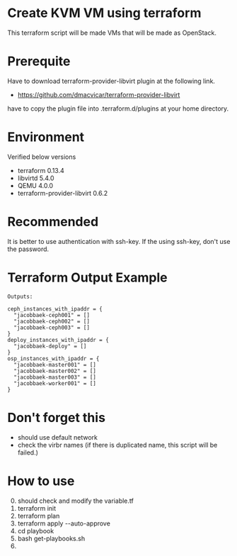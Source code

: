 # Create KVM VM using terraform 
This terraform script will be made VMs that will be made as OpenStack.

# Prerequite
Have to download terraform-provider-libvirt plugin at the following link.
* https://github.com/dmacvicar/terraform-provider-libvirt

have to copy the plugin file into .terraform.d/plugins at your home directory.

# Environment
Verified below versions
 - terraform 0.13.4
 - libvirtd 5.4.0
 - QEMU 4.0.0
 - terraform-provider-libvirt 0.6.2

# Recommended
It is better to use authentication with ssh-key.
If the using ssh-key, don't use the password.

# Terraform Output Example
```
Outputs:

ceph_instances_with_ipaddr = {
  "jacobbaek-ceph001" = []
  "jacobbaek-ceph002" = []
  "jacobbaek-ceph003" = []
}
deploy_instances_with_ipaddr = {
  "jacobbaek-deploy" = []
}
osp_instances_with_ipaddr = {
  "jacobbaek-master001" = []
  "jacobbaek-master002" = []
  "jacobbaek-master003" = []
  "jacobbaek-worker001" = []
}
```

# Don't forget this
- should use default network
- check the virbr names (if there is duplicated name, this script will be failed.)

# How to use
 0. should check and modify the variable.tf
 1. terraform init
 2. terraform plan
 3. terraform apply --auto-approve
 4. cd playbook
 5. bash get-playbooks.sh
 6. 
